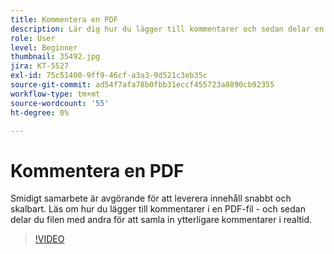 ```yaml
---
title: Kommentera en PDF
description: Lär dig hur du lägger till kommentarer och sedan delar en PDF för granskning med andra
role: User
level: Beginner
thumbnail: 35492.jpg
jira: KT-5527
exl-id: 75c51400-9ff9-46cf-a3a3-9d521c3eb35c
source-git-commit: ad54f7afa78b0fbb31eccf455723a8890cb92355
workflow-type: tm+mt
source-wordcount: '55'
ht-degree: 0%

---
```


# Kommentera en PDF

Smidigt samarbete är avgörande för att leverera innehåll snabbt och skalbart. Läs om hur du lägger till kommentarer i en PDF-fil - och sedan delar du filen med andra för att samla in ytterligare kommentarer i realtid.

>[!VIDEO](https://video.tv.adobe.com/v/35492?quality=12&learn=on&hidetitle=true)
